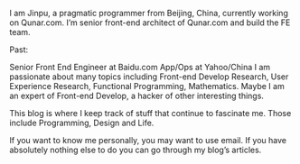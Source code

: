 I am Jinpu, a pragmatic programmer from Beijing, China, currently working on Qunar.com. I’m senior front-end architect of Qunar.com and build the FE team.

Past:

Senior Front End Engineer at Baidu.com
App/Ops at Yahoo/China
I am passionate about many topics including Front-end Develop Research, User Experience Research, Functional Programming, Mathematics. Maybe I am an expert of Front-end Develop, a hacker of other interesting things.

This blog is where I keep track of stuff that continue to fascinate me. Those include Programming, Design and Life.

If you want to know me personally, you may want to use email. If you have absolutely nothing else to do you can go through my blog’s articles.